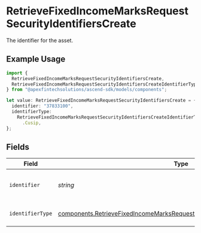 # RetrieveFixedIncomeMarksRequestSecurityIdentifiersCreate

The identifier for the asset.

## Example Usage

```typescript
import {
  RetrieveFixedIncomeMarksRequestSecurityIdentifiersCreate,
  RetrieveFixedIncomeMarksRequestSecurityIdentifiersCreateIdentifierType,
} from "@apexfintechsolutions/ascend-sdk/models/components";

let value: RetrieveFixedIncomeMarksRequestSecurityIdentifiersCreate = {
  identifier: "37833100",
  identifierType:
    RetrieveFixedIncomeMarksRequestSecurityIdentifiersCreateIdentifierType
      .Cusip,
};
```

## Fields

| Field                                                                                                                                                                                  | Type                                                                                                                                                                                   | Required                                                                                                                                                                               | Description                                                                                                                                                                            | Example                                                                                                                                                                                |
| -------------------------------------------------------------------------------------------------------------------------------------------------------------------------------------- | -------------------------------------------------------------------------------------------------------------------------------------------------------------------------------------- | -------------------------------------------------------------------------------------------------------------------------------------------------------------------------------------- | -------------------------------------------------------------------------------------------------------------------------------------------------------------------------------------- | -------------------------------------------------------------------------------------------------------------------------------------------------------------------------------------- |
| `identifier`                                                                                                                                                                           | *string*                                                                                                                                                                               | :heavy_check_mark:                                                                                                                                                                     | Identifier of the asset (of the type specified in `identifier_type`).                                                                                                                  | 3.78331e+07                                                                                                                                                                            |
| `identifierType`                                                                                                                                                                       | [components.RetrieveFixedIncomeMarksRequestSecurityIdentifiersCreateIdentifierType](../../models/components/retrievefixedincomemarksrequestsecurityidentifierscreateidentifiertype.md) | :heavy_check_mark:                                                                                                                                                                     | The identifier type of the asset being sought                                                                                                                                          | CUSIP                                                                                                                                                                                  |